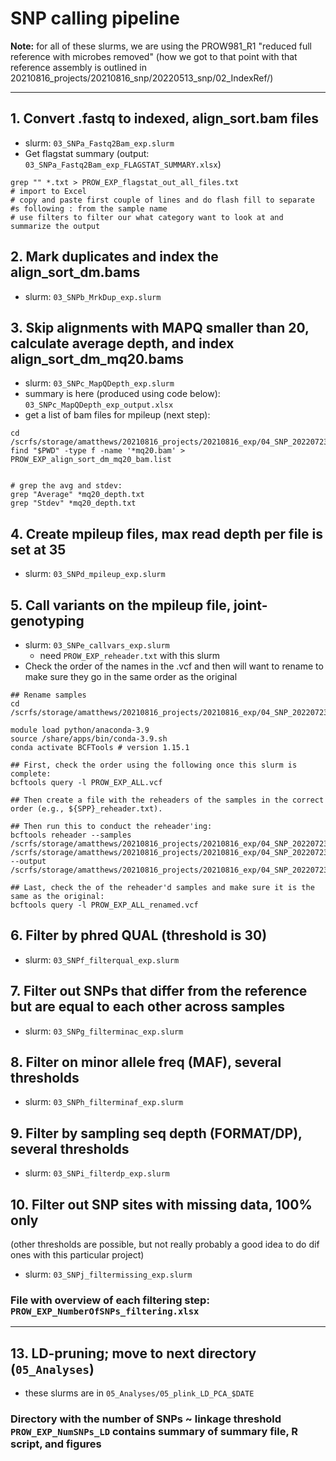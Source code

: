 # SNP calling pipeline

**Note:** for all of these slurms, we are using the PROW981_R1 "reduced full reference with microbes removed" 
(how we got to that point with that reference assembly is outlined in 20210816_projects/20210816_snp/20220513_snp/02_IndexRef/)

---

## 1. Convert .fastq to indexed, align_sort.bam files 

- slurm: `03_SNPa_Fastq2Bam_exp.slurm` 
- Get flagstat summary (output: `03_SNPa_Fastq2Bam_exp_FLAGSTAT_SUMMARY.xlsx`)

```
grep "" *.txt > PROW_EXP_flagstat_out_all_files.txt
# import to Excel
# copy and paste first couple of lines and do flash fill to separate #s following : from the sample name
# use filters to filter our what category want to look at and summarize the output
```



## 2. Mark duplicates and index the align_sort_dm.bams
- slurm: `03_SNPb_MrkDup_exp.slurm`



## 3. Skip alignments with MAPQ smaller than 20, calculate average depth, and index align_sort_dm_mq20.bams 
- slurm: `03_SNPc_MapQDepth_exp.slurm`
- summary is here (produced using code below): `03_SNPc_MapQDepth_exp_output.xlsx`
- get a list of bam files for mpileup (next step):

```
cd /scrfs/storage/amatthews/20210816_projects/20210816_exp/04_SNP_20220723/RESULTS_PROW_EXP/bam
find "$PWD" -type f -name '*mq20.bam' > PROW_EXP_align_sort_dm_mq20_bam.list


# grep the avg and stdev: 
grep "Average" *mq20_depth.txt
grep "Stdev" *mq20_depth.txt
```
    


## 4. Create mpileup files, max read depth per file is set at 35
- slurm: `03_SNPd_mpileup_exp.slurm`



## 5. Call variants on the mpileup file, joint-genotyping
- slurm: `03_SNPe_callvars_exp.slurm`
    + need `PROW_EXP_reheader.txt` with this slurm
- Check the order of the names in the .vcf and then will want to rename to make sure they go in the same order as the original

 ```
## Rename samples
cd 
/scrfs/storage/amatthews/20210816_projects/20210816_exp/04_SNP_20220723/RESULTS_PROW_EXP/vcf

module load python/anaconda-3.9
source /share/apps/bin/conda-3.9.sh
conda activate BCFTools # version 1.15.1

## First, check the order using the following once this slurm is complete:
bcftools query -l PROW_EXP_ALL.vcf 

## Then create a file with the reheaders of the samples in the correct order (e.g., ${SPP}_reheader.txt).

## Then run this to conduct the reheader'ing:
bcftools reheader --samples /scrfs/storage/amatthews/20210816_projects/20210816_exp/04_SNP_20220723/PROW_EXP_reheader.txt /scrfs/storage/amatthews/20210816_projects/20210816_exp/04_SNP_20220723/RESULTS_PROW_EXP/vcf/PROW_EXP_ALL.vcf --output /scrfs/storage/amatthews/20210816_projects/20210816_exp/04_SNP_20220723/RESULTS_PROW_EXP/vcf/PROW_EXP_ALL_renamed.vcf

## Last, check the of the reheader'd samples and make sure it is the same as the original:
bcftools query -l PROW_EXP_ALL_renamed.vcf 
 ```



## 6. Filter by phred QUAL (threshold is 30)
- slurm: `03_SNPf_filterqual_exp.slurm`



## 7. Filter out SNPs that differ from the reference but are equal to each other across samples
- slurm: `03_SNPg_filterminac_exp.slurm`



## 8. Filter on minor allele freq (MAF), several thresholds
- slurm: `03_SNPh_filterminaf_exp.slurm`



## 9. Filter by sampling seq depth (FORMAT/DP), several thresholds
- slurm: `03_SNPi_filterdp_exp.slurm`



## 10. Filter out SNP sites with missing data, 100% only 
(other thresholds are possible, but not really probably a good idea to do dif ones with this particular project)
- slurm: `03_SNPj_filtermissing_exp.slurm`



### File with overview of each filtering step: `PROW_EXP_NumberOfSNPs_filtering.xlsx`


---

## 13. LD-pruning; move to next directory (`05_Analyses`)
- these slurms are in `05_Analyses/05_plink_LD_PCA_$DATE`


### Directory with the number of SNPs ~ linkage threshold `PROW_EXP_NumSNPs_LD` contains summary of summary file, R script, and figures

